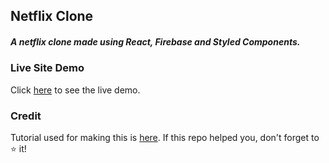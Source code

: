 ## Netflix Clone

##### A netflix clone made using React, Firebase and Styled Components.

### Live Site Demo

Click [here](https://netflix-clone-76a71.web.app/) to see the live demo.

### Credit

Tutorial used for making this is [here](https://www.youtube.com/watch?v=XtMThy8QKqU).
If this repo helped you, don't forget to ⭐ it!

